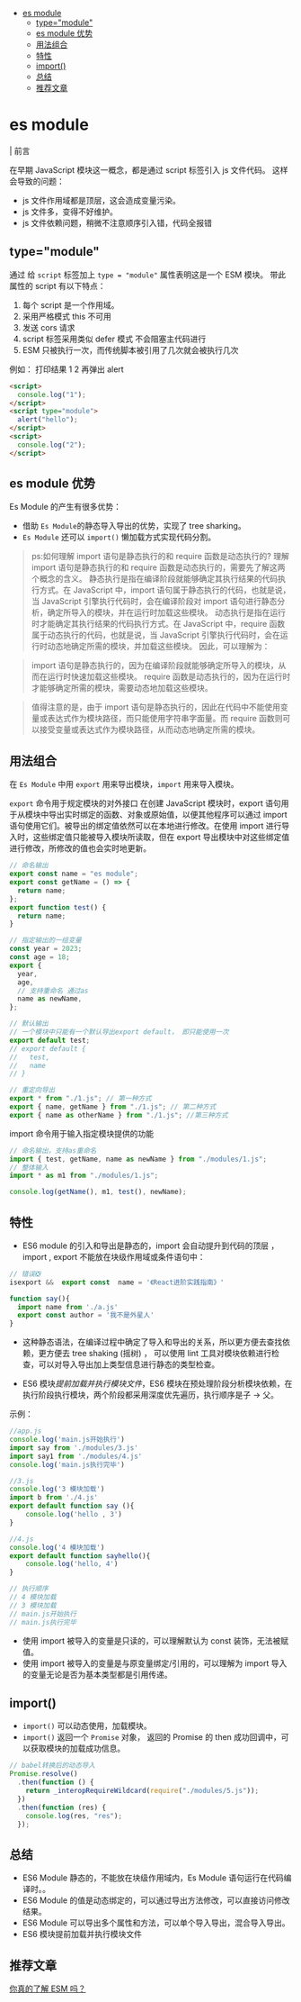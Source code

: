 - [es module](#es-module)
  - [type="module"](#typemodule)
  - [es module 优势](#es-module-优势)
  - [用法组合](#用法组合)
  - [特性](#特性)
  - [import()](#import)
  - [总结](#总结)
  - [推荐文章](#推荐文章)


# es module

| 前言

在早期 JavaScript 模块这一概念，都是通过 script 标签引入 js 文件代码。
这样会导致的问题：

- js 文件作用域都是顶层，这会造成变量污染。
- js 文件多，变得不好维护。
- js 文件依赖问题，稍微不注意顺序引入错，代码全报错

## type="module"

通过 给 `script` 标签加上 `type = "module"` 属性表明这是一个 ESM 模块。
带此属性的 script 有以下特点：

1. 每个 script 是一个作用域。
2. 采用严格模式 this 不可用
3. 发送 cors 请求
4. script 标签采用类似 defer 模式 不会阻塞主代码进行
5. ESM 只被执行一次，而传统脚本被引用了几次就会被执行几次

例如：
打印结果 1 2 再弹出 alert

```html
<script>
  console.log("1");
</script>
<script type="module">
  alert("hello");
</script>
<script>
  console.log("2");
</script>
```

## es module 优势

Es Module 的产生有很多优势：

- 借助 `Es Module`的静态导入导出的优势，实现了 tree sharking。
- `Es Module` 还可以 `import()` 懒加载方式实现代码分割。

> ps:如何理解 import 语句是静态执行的和 require 函数是动态执行的?
> 理解 import 语句是静态执行的和 require 函数是动态执行的，需要先了解这两个概念的含义。
> 静态执行是指在编译阶段就能够确定其执行结果的代码执行方式。在 JavaScript 中，import 语句属于静态执行的代码，也就是说，当 JavaScript 引擎执行代码时，会在编译阶段对 import 语句进行静态分析，确定所导入的模块，并在运行时加载这些模块。
> 动态执行是指在运行时才能确定其执行结果的代码执行方式。在 JavaScript 中，require 函数属于动态执行的代码，也就是说，当 JavaScript 引擎执行代码时，会在运行时动态地确定所需的模块，并加载这些模块。
> 因此，可以理解为：

> import 语句是静态执行的，因为在编译阶段就能够确定所导入的模块，从而在运行时快速加载这些模块。
> require 函数是动态执行的，因为在运行时才能够确定所需的模块，需要动态地加载这些模块。

> 值得注意的是，由于 import 语句是静态执行的，因此在代码中不能使用变量或表达式作为模块路径，而只能使用字符串字面量。而 require 函数则可以接受变量或表达式作为模块路径，从而动态地确定所需的模块。

## 用法组合

在 `Es Module` 中用 `export` 用来导出模块，`import` 用来导入模块。

`export` 命令用于规定模块的对外接口
在创建 JavaScript 模块时，export 语句用于从模块中导出实时绑定的函数、对象或原始值，以便其他程序可以通过 import 语句使用它们。被导出的绑定值依然可以在本地进行修改。在使用 import 进行导入时，这些绑定值只能被导入模块所读取，但在 export 导出模块中对这些绑定值进行修改，所修改的值也会实时地更新。

```js
// 命名输出
export const name = "es module";
export const getName = () => {
  return name;
};
export function test() {
  return name;
}

// 指定输出的一组变量
const year = 2023;
const age = 18;
export {
  year,
  age,
  // 支持重命名 通过as
  name as newName,
};

// 默认输出
// 一个模块中只能有一个默认导出export default， 即只能使用一次
export default test;
// export default {
//   test,
//   name
// }

// 重定向导出
export * from "./1.js"; // 第一种方式
export { name, getName } from "./1.js"; // 第二种方式
export { name as otherName } from "./1.js"; //第三种方式
```

import 命令用于输入指定模块提供的功能

```js
// 命名输出，支持as重命名
import { test, getName, name as newName } from "./modules/1.js";
// 整体输入
import * as m1 from "./modules/1.js";

console.log(getName(), m1, test(), newName);
```

## 特性

- ES6 module 的引入和导出是静态的，import 会自动提升到代码的顶层 ，import , export 不能放在块级作用域或条件语句中：

```js
// 错误❎
isexport &&  export const  name = '《React进阶实践指南》'

function say(){
  import name from './a.js'
  export const author = '我不是外星人'
}
```

- 这种静态语法，在编译过程中确定了导入和导出的关系，所以更方便去查找依赖，更方便去 tree shaking (摇树) ， 可以使用 lint 工具对模块依赖进行检查，可以对导入导出加上类型信息进行静态的类型检查。

- ES6 模块*提前加载并执行模块文件*，ES6 模块在预处理阶段分析模块依赖，在执行阶段执行模块，两个阶段都采用深度优先遍历，执行顺序是子 -> 父。

示例：

```js
//app.js
console.log('main.js开始执行')
import say from './modules/3.js'
import say1 from './modules/4.js'
console.log('main.js执行完毕')

//3.js
console.log('3 模块加载')
import b from './4.js'
export default function say (){
    console.log('hello , 3')
}

//4.js
console.log('4 模块加载')
export default function sayhello(){
    console.log('hello, 4')
}

// 执行顺序
// 4 模块加载
// 3 模块加载
// main.js开始执行
// main.js执行完毕
```

- 使用 import 被导入的变量是只读的，可以理解默认为 const 装饰，无法被赋值。
- 使用 import 被导入的变量是与原变量绑定/引用的，可以理解为 import 导入的变量无论是否为基本类型都是引用传递。

## import()

- `import()` 可以动态使用，加载模块。
- `import()` 返回一个 `Promise` 对象， 返回的 Promise 的 then 成功回调中，可以获取模块的加载成功信息。

```js
// babel转换后的动态导入
Promise.resolve()
  .then(function () {
    return _interopRequireWildcard(require("./modules/5.js"));
  })
  .then(function (res) {
    console.log(res, "res");
  });
```

## 总结

- ES6 Module 静态的，不能放在块级作用域内，Es Module 语句运行在代码编译时。。
- ES6 Module 的值是动态绑定的，可以通过导出方法修改，可以直接访问修改结果。
- ES6 Module 可以导出多个属性和方法，可以单个导入导出，混合导入导出。
- ES6 模块提前加载并执行模块文件

## 推荐文章

[你真的了解 ESM 吗？](https://juejin.cn/post/7209504489010577466#heading-11)
